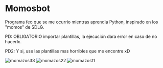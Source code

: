 # Momosbot
Programa feo que se me ocurrio mientras aprendia Python, inspirado en los "momos" de SDLG.

PD: OBLIGATORIO importar plantillas, la ejecución dara error en caso de no hacerlo.

PD2: Y si, use las plantillas mas horribles que me encontre xD

![momazos33](https://github.com/user-attachments/assets/a3d4b142-bae0-476d-8476-91626e4d047e)
![momazos22](https://github.com/user-attachments/assets/2ddbdeb9-99d6-4d8b-935f-6c629a4d828d)
![momazos11](https://github.com/user-attachments/assets/0d9c0059-406e-49a9-a1dd-02f19868926a)
